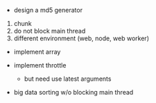 - design a md5 generator

1. chunk
2. do not block main thread
3. different environment (web, node, web worker)

- implement array

- implement throttle

  - but need use latest arguments

- big data sorting w/o blocking main thread
